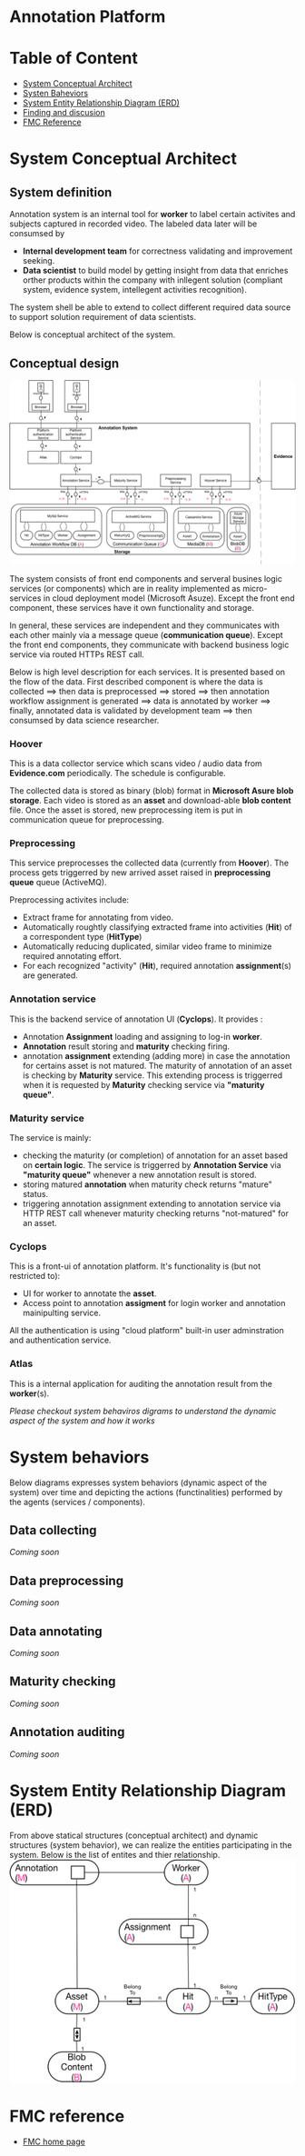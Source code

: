 # Annotation Platform 

# Table of Content
* [System Conceptual Architect](index.md#system-conceptual-architect)
* [Systen Baheviors](index.md#system-behaviors)
* [System Entity Relationship Diagram (ERD)](index.md#system-entity-relationship-diagram-erd)
* [Finding and discusion](Finding_and_discussion.md)
* [FMC Reference](index.md#fmc-reference)


# System Conceptual Architect
## System definition
Annotation system is an internal tool for **worker** to label certain activites and subjects captured in recorded video. The labeled data later will be consumsed by
* **Internal development team** for correctness validating and improvement seeking. 
* **Data scientist** to build model by getting insight from data that enriches orther products within the company with inllegent solution (compliant system, evidence system, intellegent activities recognition).

The system shell be able to extend to collect different required data source to support solution requirement of data scientists. 

Below is conceptual architect of the system.

## Conceptual design

![Annotation Platform Conceptual Architect - Block Diagram](images/Annotation_System.jpg)

The system consists of front end components and serveral busines logic services (or components) which are in reality implemented as micro-services in cloud deployment model (Microsoft Asuze). Except the front end component, these services have it own functionality and storage.

In general, these services are independent and they communicates with each other mainly via a message queue (**communication queue**). Except the front end components, they communicate with backend business logic service via routed HTTPs REST call.

Below is high level description for each services. It is presented based on the flow of the data. First described component is where the data is collected ==> then data is preprocessed ==> stored ==> then annotation workflow assignment is generated ==> data is annotated by worker ==> finally, annotated data is validated by development team ==> then consumsed by data science researcher.

### Hoover
This is a data collector service which scans video / audio data from **Evidence.com** periodically. The schedule is configurable. 

The collected data is stored as binary (blob) format in **Microsoft Asure blob storage**. Each video is stored as an **asset** and download-able **blob content** file. Once the asset is stored, new preprocessing item is put in communication queue for preprocessing. 

### Preprocessing
This service preprocesses the collected data (currently from **Hoover**). The process gets triggerred by new arrived asset raised in **preprocessing queue** queue (ActiveMQ). 

Preprocessing activites include:
* Extract frame for annotating from video.
* Automatically roughtly classifying extracted frame into activities (**Hit**) of a correspondent type (**HitType**)
* Automatically reducing duplicated, similar video frame to minimize required annotating effort.
* For each recognized "activity" (**Hit**), required annotation **assignment**(s) are generated.

### Annotation service
This is the backend service of annotation UI (**Cyclops**). It provides :
* Annotation **Assignment** loading and assigning to log-in **worker**.
* **Annotation** result storing and **maturity** checking firing.
* annotation **assignment** extending (adding more) in case the annotation for certains asset is not matured. The maturity of annotation of an asset is checking by **Maturity** service. This extending process is triggerred when it is requested by **Maturity** checking service via **"maturity queue"**.

### Maturity service
The service is mainly:
* checking the maturity (or completion) of annotation for an asset based on **certain logic**. The service is triggerred by **Annotation Service** via **"maturity queue"** whenever a new annotation result is stored. 
* storing matured **annotation** when maturity check returns "mature" status.
* triggering annotation assignment extending to annotation service via HTTP REST call whenever maturity checking returns "not-matured" for an asset.

### Cyclops
This is a front-ui of annotation platform. It's functionality is (but not restricted to):
* UI for worker to annotate the **asset**.
* Access point to annotation **assigment** for login worker and annotation mainipulting service. 

All the authentication is using "cloud platform" built-in user adminstration and authentication service.

### Atlas
This is a internal application for auditing the annotation result from the **worker**(s).

*Please checkout system behaviros digrams to understand the dynamic aspect of the system and how it works*

# System behaviors
Below diagrams expresses system behaviors (dynamic aspect of the system) over time and depicting the actions (functinalities) performed by the agents (services / components). 

## Data collecting 
*Coming soon*

## Data preprocessing 
*Coming soon*

## Data annotating
*Coming soon*

## Maturity checking
*Coming soon*

## Annotation auditing
*Coming soon*

# System Entity Relationship Diagram (ERD)
From above statical structures (conceptual architect) and dynamic structures (system behavior), we can realize the entities participating in the system. Below is the list of entites and thier relationship. 
![Annotation Platform Value Range Structure - ERD Diagram](images/Annotation_ERD.jpg)

# FMC reference
* [FMC home page](http://www.fmc-modeling.org)
